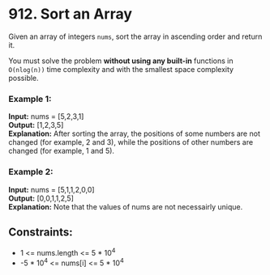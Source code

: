 # 912. Sort an Array

Given an array of integers `nums`, sort the array in ascending order and return it.

You must solve the problem **without using any built-in** functions in `O(nlog(n))` time complexity and with the smallest space complexity possible.

### Example 1:
**Input:** nums = [5,2,3,1]  
**Output:** [1,2,3,5]  
**Explanation:** After sorting the array, the positions of some numbers are not changed (for example, 2 and 3), while the positions of other numbers are changed (for example, 1 and 5).

### Example 2:
**Input:** nums = [5,1,1,2,0,0]  
**Output:** [0,0,1,1,2,5]  
**Explanation:** Note that the values of nums are not necessairly unique.  
 
## Constraints:
- 1 <= nums.length <= 5 * $10^4$
- -5 * $10^4$ <= nums[i] <= 5 * $10^4$
